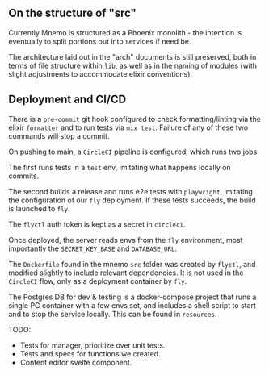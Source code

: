 ## On the structure of "src"

Currently Mnemo is structured as a Phoenix monolith - the intention is eventually 
to split portions out into services if need be.

The architecture laid out in the "arch" documents is still preserved, both in 
terms of file structure within `lib`, as well as in the naming of modules 
(with slight adjustments to accommodate elixir conventions).

## Deployment and CI/CD

There is a `pre-commit` git hook configured to check formatting/linting via the
elixir `formatter` and to run tests via `mix test`. Failure of any of these
two commands will stop a commit.

On pushing to main, a `CircleCI` pipeline is configured, which runs two jobs:

The first runs tests in a `test` env, imitating what happens locally on commits.

The second builds a release and runs e2e tests with `playwright`, imitating 
the configuration of our `fly` deployment. If these tests succeeds, the build
is launched to `fly`.

The `flyctl` auth token is kept as a secret in `circleci`.

Once deployed, the server reads envs from the `fly` environment, most importantly
the `SECRET_KEY_BASE` and `DATABASE_URL`.

The `Dockerfile` found in the mnemo `src` folder was created by `flyctl`, and 
modified slightly to include relevant dependencies. It is not used in the 
`CircleCI` flow, only as a deployment container by `fly`.

The Postgres DB for dev & testing is a docker-compose project that runs a
single PG container with a few envs set, and includes a shell script to 
start and to stop the service locally. This can be found in `resources`.

TODO: 
- Tests for manager, prioritize over unit tests.
- Tests and specs for functions we created.
- Content editor svelte component.
